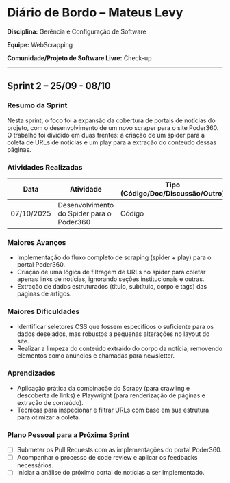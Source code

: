 # Diário de Bordo – Mateus Levy

**Disciplina:** Gerência e Configuração de Software

**Equipe:** WebScrapping

**Comunidade/Projeto de Software Livre:** Check-up

---

## Sprint 2 – 25/09 - 08/10 

### Resumo da Sprint

Nesta sprint, o foco foi a expansão da cobertura de portais de notícias do projeto, com o desenvolvimento de um novo scraper para o site Poder360. O trabalho foi dividido em duas frentes: a criação de um spider para a coleta de URLs de notícias e um play para a extração do conteúdo dessas páginas.

### Atividades Realizadas

| Data       | Atividade                                     | Tipo (Código/Doc/Discussão/Outro) | Link/Referência | Status    |
| ---------- | --------------------------------------------- | --------------------------------- | --------------- | --------- |
| 07/10/2025 | Desenvolvimento do Spider para o Poder360     | Código                            | [Commit](https://github.com/GCES-EhFake-Fork/checkUp/commit/762469c5b3a75c3ef8e5c006c56e1b9ee5223716)  | Concluído |

### Maiores Avanços

- Implementação do fluxo completo de scraping (spider + play) para o portal Poder360.
- Criação de uma lógica de filtragem de URLs no spider para coletar apenas links de notícias, ignorando seções institucionais e outras.
- Extração de dados estruturados (título, subtítulo, corpo e tags) das páginas de artigos.

### Maiores Dificuldades

- Identificar seletores CSS que fossem específicos o suficiente para os dados desejados, mas robustos a pequenas alterações no layout do site.
- Realizar a limpeza do conteúdo extraído do corpo da notícia, removendo elementos como anúncios e chamadas para newsletter.

### Aprendizados

- Aplicação prática da combinação do Scrapy (para crawling e descoberta de links) e Playwright (para renderização de páginas e extração de conteúdo).
- Técnicas para inspecionar e filtrar URLs com base em sua estrutura para otimizar a coleta.

### Plano Pessoal para a Próxima Sprint

- [ ] Submeter os Pull Requests com as implementações do portal Poder360.
- [ ] Acompanhar o processo de code review e aplicar os feedbacks necessários.
- [ ] Iniciar a análise do próximo portal de notícias a ser implementado.